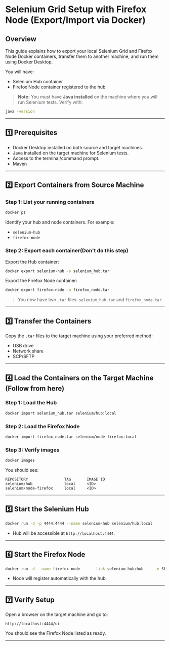 
# Selenium Grid Setup with Firefox Node (Export/Import via Docker)

## Overview
This guide explains how to export your local Selenium Grid and Firefox Node Docker containers, transfer them to another machine, and run them using Docker Desktop.

You will have:

- Selenium Hub container
- Firefox Node container registered to the hub

> **Note:** You must have **Java installed** on the machine where you will run Selenium tests. Verify with:
```bash
java -version
```

---

## 1️⃣ Prerequisites

- Docker Desktop installed on both source and target machines.
- Java installed on the target machine for Selenium tests.
- Access to the terminal/command prompt.
- Maven 

---

## 2️⃣ Export Containers from Source Machine

### Step 1: List your running containers
```bash
docker ps
```
Identify your hub and node containers. For example:

- `selenium-hub`
- `firefox-node`

### Step 2: Export each container(Don't do this step)
Export the Hub container:
```bash
docker export selenium-hub -o selenium_hub.tar
```

Export the Firefox Node container:
```bash
docker export firefox-node -o firefox_node.tar
```

> You now have two `.tar` files: `selenium_hub.tar` and `firefox_node.tar`.

---

## 3️⃣ Transfer the Containers

Copy the `.tar` files to the target machine using your preferred method:

- USB drive
- Network share
- SCP/SFTP

---

## 4️⃣ Load the Containers on the Target Machine (Follow from here)

### Step 1: Load the Hub
```bash
docker import selenium_hub.tar selenium/hub:local
```

### Step 2: Load the Firefox Node
```bash
docker import firefox_node.tar selenium/node-firefox:local
```

### Step 3: Verify images
```bash
docker images
```
You should see:

```
REPOSITORY                TAG       IMAGE ID
selenium/hub              local     <ID>
selenium/node-firefox     local     <ID>
```

---

## 5️⃣ Start the Selenium Hub
```bash
docker run -d -p 4444:4444 --name selenium-hub selenium/hub:local
```

- Hub will be accessible at `http://localhost:4444`.

---

## 6️⃣ Start the Firefox Node
```bash
docker run -d --name firefox-node     --link selenium-hub:hub     -e SE_EVENT_BUS_HOST=selenium-hub     -e SE_EVENT_BUS_PUBLISH_PORT=4442     -e SE_EVENT_BUS_SUBSCRIBE_PORT=4443     selenium/node-firefox:local
```

- Node will register automatically with the hub.

---

## 7️⃣ Verify Setup

Open a browser on the target machine and go to:

```
http://localhost:4444/ui
```

You should see the Firefox Node listed as ready.

---

